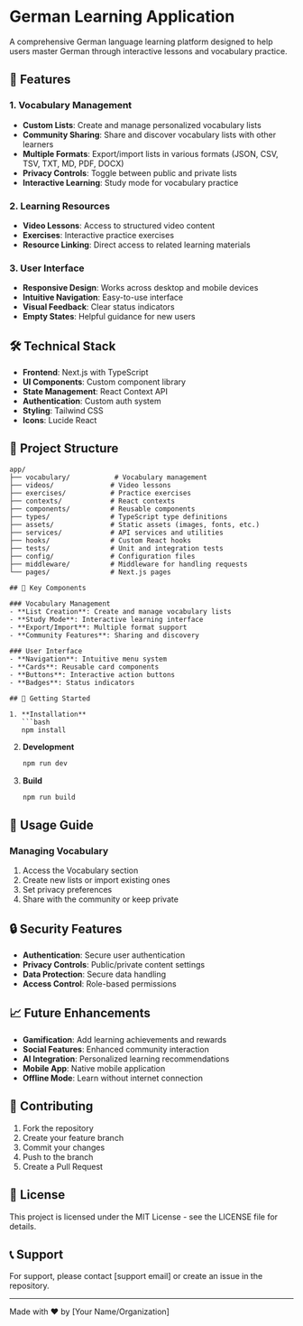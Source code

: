 # German Learning Application

A comprehensive German language learning platform designed to help users master German through interactive lessons and vocabulary practice.

## 🌟 Features

### 1. Vocabulary Management
- **Custom Lists**: Create and manage personalized vocabulary lists
- **Community Sharing**: Share and discover vocabulary lists with other learners
- **Multiple Formats**: Export/import lists in various formats (JSON, CSV, TSV, TXT, MD, PDF, DOCX)
- **Privacy Controls**: Toggle between public and private lists
- **Interactive Learning**: Study mode for vocabulary practice

### 2. Learning Resources
- **Video Lessons**: Access to structured video content
- **Exercises**: Interactive practice exercises
- **Resource Linking**: Direct access to related learning materials

### 3. User Interface
- **Responsive Design**: Works across desktop and mobile devices
- **Intuitive Navigation**: Easy-to-use interface
- **Visual Feedback**: Clear status indicators
- **Empty States**: Helpful guidance for new users

## 🛠 Technical Stack

- **Frontend**: Next.js with TypeScript
- **UI Components**: Custom component library
- **State Management**: React Context API
- **Authentication**: Custom auth system
- **Styling**: Tailwind CSS
- **Icons**: Lucide React

## 📁 Project Structure

```
app/
├── vocabulary/           # Vocabulary management
├── videos/              # Video lessons
├── exercises/           # Practice exercises
├── contexts/            # React contexts
├── components/          # Reusable components
├── types/               # TypeScript type definitions
├── assets/              # Static assets (images, fonts, etc.)
├── services/            # API services and utilities
├── hooks/               # Custom React hooks
├── tests/               # Unit and integration tests
├── config/              # Configuration files
├── middleware/          # Middleware for handling requests
└── pages/               # Next.js pages

## 🔑 Key Components

### Vocabulary Management
- **List Creation**: Create and manage vocabulary lists
- **Study Mode**: Interactive learning interface
- **Export/Import**: Multiple format support
- **Community Features**: Sharing and discovery

### User Interface
- **Navigation**: Intuitive menu system
- **Cards**: Reusable card components
- **Buttons**: Interactive action buttons
- **Badges**: Status indicators

## 🚀 Getting Started

1. **Installation**
   ```bash
   npm install
   ```

2. **Development**
   ```bash
   npm run dev
   ```

3. **Build**
   ```bash
   npm run build
   ```

## 📝 Usage Guide

### Managing Vocabulary
1. Access the Vocabulary section
2. Create new lists or import existing ones
3. Set privacy preferences
4. Share with the community or keep private

## 🔒 Security Features

- **Authentication**: Secure user authentication
- **Privacy Controls**: Public/private content settings
- **Data Protection**: Secure data handling
- **Access Control**: Role-based permissions

## 📈 Future Enhancements

- **Gamification**: Add learning achievements and rewards
- **Social Features**: Enhanced community interaction
- **AI Integration**: Personalized learning recommendations
- **Mobile App**: Native mobile application
- **Offline Mode**: Learn without internet connection

## 🤝 Contributing

1. Fork the repository
2. Create your feature branch
3. Commit your changes
4. Push to the branch
5. Create a Pull Request

## 📄 License

This project is licensed under the MIT License - see the LICENSE file for details.

## 📞 Support

For support, please contact [support email] or create an issue in the repository.

---

Made with ❤️ by [Your Name/Organization] 